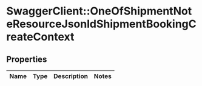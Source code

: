 # SwaggerClient::OneOfShipmentNoteResourceJsonldShipmentBookingCreateContext

## Properties
Name | Type | Description | Notes
------------ | ------------- | ------------- | -------------

